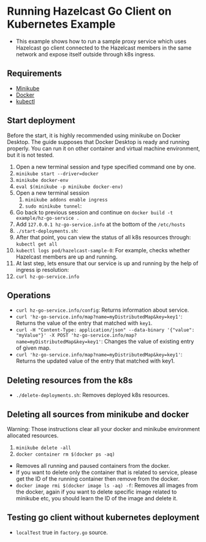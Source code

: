 # Running Hazelcast Go Client on Kubernetes Example
- This example shows how to run a sample proxy service which uses Hazelcast go client connected to the Hazelcast members in the same network and expose itself outside through k8s ingress.

## Requirements
- [Minikube](https://minikube.sigs.k8s.io/docs/start/)
- [Docker](https://www.docker.com/get-started/)
- [kubectl](https://kubernetes.io/docs/tasks/tools/)

## Start deployment
Before the start, it is highly recommended using minikube on Docker Desktop. The guide supposes that Docker Desktop is ready and running properly. You can run it on other container and virtual machine environment, but it is not tested.
1. Open a new terminal session and type specified command one by one.
2. `minikube start --driver=docker`
3. `minikube docker-env`
4. `eval $(minikube -p minikube docker-env)`
5. Open a new terminal session
   1. `minikube addons enable ingress`
   2. `sudo minikube tunnel`:
6. Go back to previous session and continue on `docker build -t example/hz-go-service .`
7. Add `127.0.0.1 hz-go-service.info` at the bottom of the `/etc/hosts`
8. `./start-deployments.sh`:
9. After that point, you can view the status of all k8s resources through: `kubectl get all`
10. `kubectl logs pod/hazelcast-sample-0`: For example, checks whether Hazelcast members are up and running.
11. At last step, lets ensure that our service is up and running by the help of ingress ip resolution:
12. `curl hz-go-service.info`

## Operations
- `curl hz-go-service.info/config`: Returns information about service.
- `curl 'hz-go-service.info/map?name=myDistributedMap&key=key1'`: Returns the value of the entry that matched with `key1`.
- `curl -H "Content-Type: application/json" --data-binary '{"value": "myValue"}' -X POST 'hz-go-service.info/map?name=myDistributedMap&key=key1'`: Changes the value of existing entry of given map.
- `curl 'hz-go-service.info/map?name=myDistributedMap&key=key1'`: Returns the updated value of the entry that matched with key1.

## Deleting resources from the k8s
- `./delete-deployments.sh`: Removes deployed k8s resources.

## Deleting all sources from minikube and docker
Warning: Those instructions clear all your docker and minikube environment allocated resources.
1. `minikube delete -all`
2. `docker container rm $(docker ps -aq)`
  - Removes all running and paused containers from the docker.
  - If you want to delete only the container that is related to service, please get the ID of the running container then remove from the docker.
  - `docker image rmi $(docker image ls -aq) -f`: Removes all images from the docker, again if you want to delete specific image related to minikube etc, you should learn the ID of the image and delete it.

## Testing go client without kubernetes deployment
- `localTest` true in `factory.go` source.